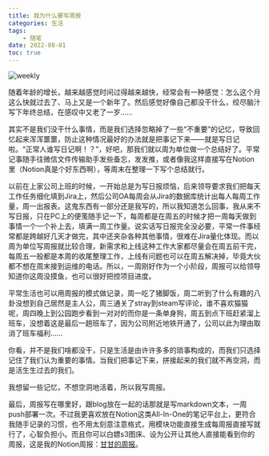 ```yaml
---
title: 我为什么要写周报
categories: 生活
tags: 
    - 随笔
date: 2022-08-01
toc: true
---
```


![weekly](https://images.unsplash.com/photo-1598802565865-a9baa76811a2?ixlib=rb-1.2.1&q=80&cs=tinysrgb&fm=jpg&crop=entropy&w=4800)

随着年龄的增长，越来越感觉时间过得越来越快，经常会有一种感觉：怎么这个月这么快就过去了、马上又是一个新年了。然后感觉好像自己都没干什么，绞尽脑汁写下年终总结，在感叹中又老了一岁……

其实不是我们没干什么事情，而是我们选择忽略掉了一些“不重要”的记忆，导致回忆起来浑浑噩噩，防止这种情况最好的办法就是把事记下来——就是写日记啦。“正常人谁写日记啊！？”，好吧，那我们就以周为单位做一个总结好了。平常记事随手往微信文件传输助手发些备忘，发发推，或者像我这样直接写在Notion里（Notion真是个好东西啊），等周末在整理一下写个总结就行。

以前在上家公司上班的时候，一开始总是为写日报烦恼，后来领导要求我们把每天工作任务细化填到Jira上，然后公司OA每周会从Jira的数据库统计出每人每周工作量，周一出报表。这鬼东西有一部分还是我写的，所以我知道怎么回事，我从来不写日报，只在PC上的便笺随手记一下，每周都是在周五的时候才把一周每天做到事情一个一个补上去，填满一周工作量。说实话写日报完全没必要，平常一件事经常都是跨越好几天才做完，其中还夹杂各种其他事情，很难在Jira量化体现。而以周为单位写周报就比较合理，新需求和上线这种工作大家都尽量会在周五前干完，每周五一般都是本周的收尾整理工作，上线有问题也可以在周五解决掉，毕竟大伙都不想在周末接到运维的电话。所以，一周刚好作为一个小阶段，周报可以给领导知道你这周没摸鱼，也可以很好把控项目进度。

平常生活也可以用周报的模式做记录，周一吃了猪脚饭，周二听到了什么有趣的八卦没想到自己居然是主人公，周三通关了stray到steam写评论，谁不喜欢猫猫呢，周四晚上到公园跑步看到一对对的而你是一条单身狗，周五到点下班赶紧溜上班车，没想着这是最后一趟班车了，因为公司附近地铁开通了，公司以此为理由取消了班车福利……

你看，并不是我们啥都没干，只是生活是由许许多多的琐事构成的，而我们只选择记住了我们认为重要的事情。当我们把事记下来，拼接起来的我们就不再空洞，而是活生生过去的我们。

我想留一些记忆，不想空洞地活着，所以我写周报。

最后，周报写在哪里好，跟blog放在一起的话那就是写markdown文本，一周push部署一次。不过我更喜欢放在Notion这类All-In-One的笔记平台上，更符合我随手记录的习惯，也不用太刻意注意格式，用模块功能直接生成每周报直接写就行了，心智负担小。而且你可以白嫖s3图床、设为公开让其他人直接能看到你的周报，这是我的Notion周报：[甘甘的周报](https://zguishen.notion.site/b366b4876f0c40238a1d8679e3a2e712?v=43f75e4079cc449a9a6b9b43fe6ad235)。